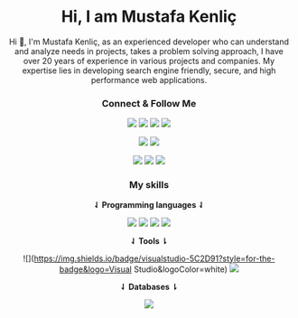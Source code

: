 <h1 align="center">Hi, I am Mustafa Kenliç</h1>

<div align="center">

Hi 👋, I'm Mustafa Kenliç, as an experienced developer who can understand and analyze needs in projects, takes a problem solving approach, I have over 20 years of experience in various projects and companies. My expertise lies in developing search engine friendly, secure, and high performance web applications.

### **Connect & Follow Me**

[![](https://img.shields.io/badge/website-000000?style=for-the-badge&logo=About.me&logoColor=white)](https://www.mustafakenlic.dev/)    [![](https://img.shields.io/badge/Gmail-D14836?style=for-the-badge&logo=gmail&logoColor=white)](mailto:mustafakenlic@gmail.com)    [![](https://img.shields.io/badge/Telegram-2CA5E0?style=for-the-badge&logo=telegram&logoColor=white)](https://t.me/mustafakenlic)    [![](https://img.shields.io/badge/whatsapp-25D366?style=for-the-badge&logo=whatsapp&logoColor=white)](https://wa.me/905079778158) 

[![](https://img.shields.io/badge/GitHub-100000?style=for-the-badge&logo=github&logoColor=white)](https://github.com/mustafakenlic)   [![](https://img.shields.io/badge/GitLab-330F63?style=for-the-badge&logo=gitlab&logoColor=white)](https://gitlab.com/mustafakenlic)


[![](https://img.shields.io/badge/LinkedIn-0077B5?style=for-the-badge&logo=linkedin&logoColor=white)](https://www.linkedin.com/in/mustafakenlic/)   [![](https://img.shields.io/badge/Twitter-1DA1F2?style=for-the-badge&logo=twitter&logoColor=white)](https://twitter.com/1demirai)   [![](https://img.shields.io/badge/Instagram-E4405F?style=for-the-badge&logo=instagram&logoColor=white)](https://www.instagram.com/mustafakenlic/)






### **My skills**

**⇃ Programming languages ⇃**

![](https://img.shields.io/badge/Python-FFD43B?style=for-the-badge&logo=python&logoColor=blue) ![](https://img.shields.io/badge/Java-ED8B00?style=for-the-badge&logo=openjdk&logoColor=white) ![](https://img.shields.io/badge/Scala-DC322F?style=for-the-badge&logo=scala&logoColor=white) ![](https://img.shields.io/badge/C%2B%2B-00599C?style=for-the-badge&logo=c%2B%2B&logoColor=white)

**⇃ Tools ⇂**

![](https://img.shields.io/badge/visualstudio-5C2D91?style=for-the-badge&logo=Visual Studio&logoColor=white)   ![](https://img.shields.io/badge/visualstudiocode-007ACC?style=for-the-badge&logo=visualstudiocode&logoColor=white) 

**⇃ Databases ⇂**

![](https://img.shields.io/badge/Microsoft_SQL_Server-CC2927?style=for-the-badge&logo=microsoft-sql-server&logoColor=white)

</div> 
